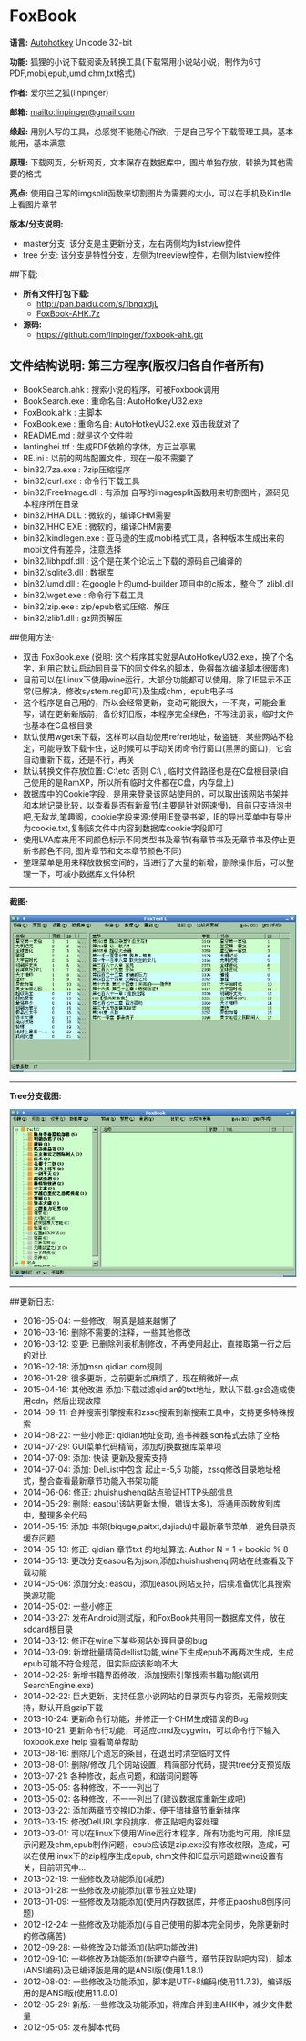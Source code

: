 # FoxBook

**语言:** [Autohotkey](http://www.autohotkey.com) Unicode 32-bit

**功能:** 狐狸的小说下载阅读及转换工具(下载常用小说站小说，制作为6寸PDF,mobi,epub,umd,chm,txt格式)

**作者:** 爱尔兰之狐(linpinger)

**邮箱:** <mailto:linpinger@gmail.com>

**缘起:** 用别人写的工具，总感觉不能随心所欲，于是自己写个下载管理工具，基本能用，基本满意

**原理:** 下载网页，分析网页，文本保存在数据库中，图片单独存放，转换为其他需要的格式

**亮点:** 使用自己写的imgsplit函数来切割图片为需要的大小，可以在手机及Kindle上看图片章节

**版本/分支说明:**

- master分支: 该分支是主更新分支，左右两侧均为listview控件
- tree  分支: 该分支是特性分支，左侧为treeview控件，右侧为listview控件

##下载:

-   **所有文件打包下载:**
    -   <http://pan.baidu.com/s/1bnqxdjL>
    -   [FoxBook-AHK.7z](http://linpinger.qiniudn.com/FoxBook-AHK.7z)
-   **源码:**
    -   <https://github.com/linpinger/foxbook-ahk.git>

## 文件结构说明: 第三方程序(版权归各自作者所有)
- BookSearch.ahk : 搜索小说的程序，可被Foxbook调用
- BookSearch.exe : 重命名自: AutoHotkeyU32.exe
- FoxBook.ahk    : 主脚本
- FoxBook.exe    : 重命名自: AutoHotkeyU32.exe 双击我就对了
- README.md      : 就是这个文件啦
- lantinghei.ttf : 生成PDF依赖的字体，方正兰亭黑
- RE.ini         : 以前的网站配置文件，现在一般不需要了
- bin32/7za.exe : 7zip压缩程序
- bin32/curl.exe : 命令行下载工具
- bin32/FreeImage.dll : 有添加 自写的imagesplit函数用来切割图片，源码见本程序所在目录
- bin32/HHA.DLL : 微软的，编译CHM需要
- bin32/HHC.EXE : 微软的，编译CHM需要
- bin32/kindlegen.exe : 亚马逊的生成mobi格式工具，各种版本生成出来的mobi文件有差异，注意选择
- bin32/libhpdf.dll   : 这个是在某个论坛上下载的源码自己编译的
- bin32/sqlite3.dll   : 数据库
- bin32/umd.dll       : 在google上的umd-builder 项目中的c版本，整合了 zlib1.dll
- bin32/wget.exe   : 命令行下载工具
- bin32/zip.exe    : zip/epub格式压缩、解压
- bin32/zlib1.dll  : gz网页解压

##使用方法:
- 双击 FoxBook.exe (说明: 这个程序其实就是AutoHotkeyU32.exe，换了个名字，利用它默认启动同目录下的同文件名的脚本，免得每次编译脚本很蛋疼)
- 目前可以在Linux下使用wine运行，大部分功能都可以使用，除了IE显示不正常(已解决，修改system.reg即可)及生成chm，epub电子书
- 这个程序是自己用的，所以会经常更新，变动可能很大，一不爽，可能会重写，请在更新新版前，备份好旧版，本程序完全绿色，不写注册表，临时文件也基本在C盘根目录
- 默认使用wget来下载，这样可以自动使用refrer地址，破盗链，某些网站不稳定，可能导致下载卡住，这时候可以手动关闭命令行窗口(黑黑的窗口)，它会自动重新下载，还是不行，再关
- 默认转换文件存放位置: C:\\etc 否则 C:\\ , 临时文件路径也是在C盘根目录(自己使用的是RamXP，所以所有临时文件都在C盘，内存盘上)
- 数据库中的Cookie字段，是用来登录该网站使用的，可以取出该网站书架并和本地记录比较，以查看是否有新章节(主要是针对网速慢)，目前只支持泡书吧,无敌龙,笔趣阁，cookie字段来源:使用IE登录书架，IE的导出菜单中有导出为cookie.txt,复制该文件中内容到数据库cookie字段即可
- 使用LVA库来用不同颜色标示不同类型书及章节(有章节书及无章节书及停止更新书颜色不同, 图片章节和文本章节颜色不同)
- 整理菜单是用来释放数据空间的，当进行了大量的新增，删除操作后，可以整理一下，可减小数据库文件体积

***

**截图:**

![](etc/foxbook.png)

***

**Tree分支截图:**

 ![](etc/FoxBook_tree.png)

***

##更新日志:

- 2016-05-04: 一些修改，啊真是越来越懒了
- 2016-03-16: 删除不需要的注释，一些其他修改
- 2016-03-12: 变更: 已删除列表机制修改，不再使用起止，直接取第一行之后的对比
- 2016-02-18: 添加msn.qidian.com规则
- 2016-01-28: 很多更新，之前更新忒麻烦了，现在稍微好一点
- 2015-04-16: 其他改进  添加:下载过滤qidian的txt地址，默认下载.gz会造成使用cdn，然后出现故障
- 2014-09-11: 合并搜索引擎搜索和zssq搜索到新搜索工具中，支持更多特殊搜索
- 2014-08-22: 一些小修正: qidian地址变动, 追书神器json格式去除了空格
- 2014-07-29: GUI菜单代码精简，添加切换数据库菜单项
- 2014-07-09: 添加: 快读 更新及搜索支持
- 2014-07-04: 添加: DelList中包含 起止=-5,5 功能，zssq修改目录地址格式，整合查看最新章节功能入书架功能
- 2014-06-06: 修正: zhuishushenqi站点验证HTTP头部信息
- 2014-05-29: 删除: easou(该站更新太慢，错误太多)，将通用函数放到库中，整理多余代码
- 2014-05-15: 添加: 书架(biquge,paitxt,dajiadu)中最新章节菜单，避免目录页缓存问题
- 2014-05-13: 修正: qidian 章节txt 的地址算法: Author N = 1 + bookid % 8
- 2014-05-13: 更改分支easou名为json,添加zhuishushenqi网站在线查看及下载功能
- 2014-05-06: 添加分支: easou，添加easou网站支持，后续准备优化其搜索换源功能
- 2014-05-02: 一些小修正
- 2014-03-27: 发布Android测试版，和FoxBook共用同一数据库文件，放在sdcard根目录
- 2014-03-12: 修正在wine下某些网站处理目录的bug
- 2014-03-09: 新增批量精简dellist功能,wine下生成epub不再两次生成，生成epub可能不符合规范，但实际应该影响不大
- 2014-02-25: 新增书籍界面修改，添加搜索引擎搜索书籍功能(调用SearchEngine.exe)
- 2014-02-22: 巨大更新，支持任意小说网站的目录页与内容页，无需规则支持，默认开启gzip下载
- 2013-10-24: 更新命令行功能，并修正一个CHM生成错误的Bug
- 2013-10-21: 更新命令行功能，可适应cmd及cygwin，可以命令行下输入 foxbook.exe help 查看简单帮助
- 2013-08-16: 删除几个遗忘的条目，在退出时清空临时文件
- 2013-08-01: 删除/修改 几个网站设置，精简部分代码，提供tree分支预览版
- 2013-07-21: 各种修改，起点问题，和谐词问题等
- 2013-05-05: 各种修改，不一一列出了
- 2013-05-02: 各种修改，不一一列出了(建议数据库重新生成吧)
- 2013-03-22: 添加两章节交换ID功能，便于错排章节重新排序
- 2013-03-15: 修改DelURL字段排序，修正贴吧内容处理
- 2013-03-01: 可以在linux下使用Wine运行本程序，所有功能均可用，除IE显示问题及chm,epub制作问题，epub应该是zip.exe没有修改权限，造成，可以在使用linux下的zip程序生成epub, chm文件和IE显示问题跟wine设置有关，目前研究中...
- 2013-02-19: 一些修改及功能添加(减肥)
- 2013-01-28: 一些修改及功能添加(章节独立处理)
- 2013-01-09: 一些修改及功能添加(使用内存数据库，并修正paoshu8倒序问题)
- 2012-12-24: 一些修改及功能添加(与自己使用的脚本完全同步，免除更新时的修改痛苦)
- 2012-09-28: 一些修改及功能添加(贴吧功能改进)
- 2012-09-10: 一些修改及功能添加(新建空白章节，章节获取贴吧内容)，脚本(ANSI编码)及已编译版是用的是ANSI版(使用1.1.8.1)
- 2012-08-02: 一些修改及功能添加，脚本是UTF-8编码(使用1.1.7.3)，编译版用的是ANSI版(使用1.1.8.0)
- 2012-05-29: 新版: 一些修改及功能添加，将库合并到主AHK中，减少文件数量
- 2012-05-05: 发布脚本代码

